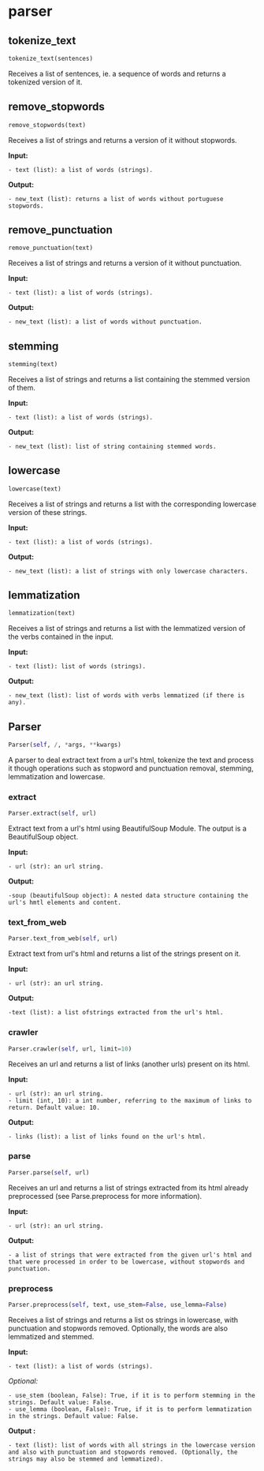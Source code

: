 # parser

## tokenize_text
```python
tokenize_text(sentences)
```

Receives a list of sentences, ie. a sequence of words and returns a  tokenized version of it.

## remove_stopwords
```python
remove_stopwords(text)
```

Receives a list of strings and returns a version of it without stopwords.

__Input:__

    - text (list): a list of words (strings).

__Output:__

    - new_text (list): returns a list of words without portuguese stopwords.

## remove_punctuation
```python
remove_punctuation(text)
```

Receives a list of strings and returns a version of it without punctuation.

__Input:__

    - text (list): a list of words (strings).

__Output:__

    - new_text (list): a list of words without punctuation.

## stemming
```python
stemming(text)
```

Receives a list of strings and returns a list containing the stemmed version of them.

__Input:__

    - text (list): a list of words (strings).

__Output:__

    - new_text (list): list of string containing stemmed words.

## lowercase
```python
lowercase(text)
```

Receives a list of strings and returns a list with the corresponding lowercase version of these strings.

__Input:__

    - text (list): a list of words (strings).

__Output:__

    - new_text (list): a list of strings with only lowercase characters.

## lemmatization
```python
lemmatization(text)
```

Receives a list of strings and returns a list with the lemmatized version of the verbs contained in the input.

__Input:__

    - text (list): list of words (strings).

__Output:__

    - new_text (list): list of words with verbs lemmatized (if there is any).

## Parser
```python
Parser(self, /, *args, **kwargs)
```

A parser to deal extract text from a url's html, tokenize the text and process it though operations such as stopword and punctuation removal, stemming, lemmatization and lowercase.

### extract
```python
Parser.extract(self, url)
```

Extract text from a url's html using BeautifulSoup Module. The output is a BeautifulSoup object.

__Input:__

    - url (str): an url string.

__Output:__

    -soup (beautifulSoup object): A nested data structure containing the url's hmtl elements and content.

### text_from_web
```python
Parser.text_from_web(self, url)
```

Extract text from url's html and returns a list of the strings present on it.

__Input:__

    - url (str): an url string.

__Output:__

    -text (list): a list ofstrings extracted from the url's html.

### crawler
```python
Parser.crawler(self, url, limit=10)
```

Receives an url and returns a list of links (another urls)  present on its html.

__Input:__

    - url (str): an url string.
    - limit (int, 10): a int number, referring to the maximum of links to return. Default value: 10.

__Output:__

    - links (list): a list of links found on the url's html.

### parse
```python
Parser.parse(self, url)
```

Receives an url and returns a list of strings extracted from its html already preprocessed (see Parse.preprocess for more information).

__Input:__

    - url (str): an url string.

__Output:__

    - a list of strings that were extracted from the given url's html and that were processed in order to be lowercase, without stopwords and punctuation.

### preprocess
```python
Parser.preprocess(self, text, use_stem=False, use_lemma=False)
```

Receives a list of strings and returns a list os strings in lowercase, with punctuation and stopwords removed.
Optionally, the words are also lemmatized and stemmed.

__Input:__

    - text (list): a list of words (strings).

*Optional:*

    - use_stem (boolean, False): True, if it is to perform stemming in the strings. Default value: False.
    - use_lemma (boolean, False): True, if it is to perform lemmatization in the strings. Default value: False.

__Output :__

    - text (list): list of words with all strings in the lowercase version and also with punctuation and stopwords removed. (Optionally, the strings may also be stemmed and lemmatized).

